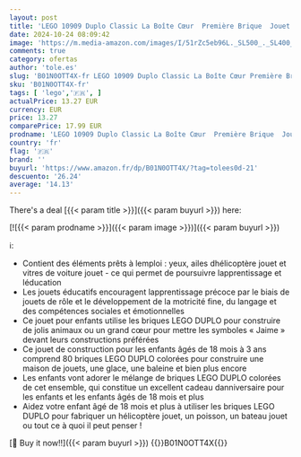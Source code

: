 ```yaml
---
layout: post
title: 'LEGO 10909 Duplo Classic La Boîte Cœur  Première Brique  Jouet de Construction  Jouet Éducatif  Développer Leur Motricité Fine  pour Enfants de 1 5 à 3 Ans'
date: 2024-10-24 08:09:42
image: 'https://m.media-amazon.com/images/I/51rZc5eb96L._SL500_._SL400_.jpg'
comments: true
category: ofertas
author: 'tole.es'
slug: 'B01N0OTT4X-fr LEGO 10909 Duplo Classic La Boîte Cœur Première Brique...'
sku: 'B01N0OTT4X-fr'
tags: [ 'lego','🇫🇷', ]
actualPrice: 13.27 EUR
currency: EUR
price: 13.27
comparePrice: 17.99 EUR
prodname: 'LEGO 10909 Duplo Classic La Boîte Cœur  Première Brique  Jouet de Construction  Jouet Éducatif  Développer Leur Motricité Fine  pour Enfants de 1 5 à 3 Ans'
country: 'fr'
flag: '🇫🇷'
brand: ''
buyurl: 'https://www.amazon.fr/dp/B01N0OTT4X/?tag=tolees0d-21'
descuento: '26.24'
average: '14.13'
---
```


There's a deal [{{< param title >}}]({{< param buyurl >}})  here:

[![{{< param prodname >}}]({{< param image >}})]({{< param buyurl >}})

ℹ️:

- Contient des éléments prêts à lemploi : yeux, ailes dhélicoptère jouet et vitres de voiture jouet - ce qui permet de poursuivre lapprentissage et léducation
- Les jouets éducatifs encouragent lapprentissage précoce par le biais de jouets de rôle et le développement de la motricité fine, du langage et des compétences sociales et émotionnelles
- Ce jouet pour enfants utilise les briques LEGO DUPLO pour construire de jolis animaux ou un grand cœur pour mettre les symboles « Jaime » devant leurs constructions préférées
- Ce jouet de construction pour les enfants âgés de 18 mois à 3 ans comprend 80 briques LEGO DUPLO colorées pour construire une maison de jouets, une glace, une baleine et bien plus encore
- Les enfants vont adorer le mélange de briques LEGO DUPLO colorées de cet ensemble, qui constitue un excellent cadeau danniversaire pour les enfants et les enfants âgés de 18 mois et plus
- Aidez votre enfant âgé de 18 mois et plus à utiliser les briques LEGO DUPLO pour fabriquer un hélicoptère jouet, un poisson, un bateau jouet ou tout ce à quoi il peut penser !

[🛒 Buy it now!!]({{< param buyurl >}})
{{<world>}}B01N0OTT4X{{</world>}}
